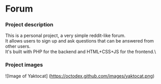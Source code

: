# Forum

### Project description
This is a personal project, a very simple reddit-like forum.\
It allows users to sign up and ask questions that can be answered from other users.\
It's built with PHP for the backend and HTML+CSS+JS for the frontend.\

### Project images
![Image of Yaktocat]
(https://octodex.github.com/images/yaktocat.png)
